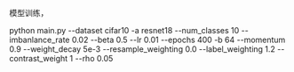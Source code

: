 模型训练，

python main.py --dataset cifar10 -a resnet18 --num_classes 10 --imbanlance_rate 0.02 --beta 0.5 --lr 0.01 --epochs 400 -b 64 --momentum 0.9 --weight_decay 5e-3 --resample_weighting 0.0 --label_weighting 1.2 --contrast_weight 1 --rho 0.05


